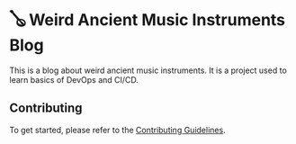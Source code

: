 # 🪕 Weird Ancient Music Instruments Blog

This is a blog about weird ancient music instruments. It is a project used to learn basics of DevOps and CI/CD.

## Contributing

To get started, please refer to the [Contributing Guidelines](CONTRIBUTING.md).
